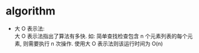 # algorithm
- 大 O 表示法:  
大 O 表示法指出了算法有多快. 
如: 简单查找检查包含 n 个元素列表的每个元素, 则需要执行 n 次操作. 使用大 O 表示法则该运行时间为 O(n)

